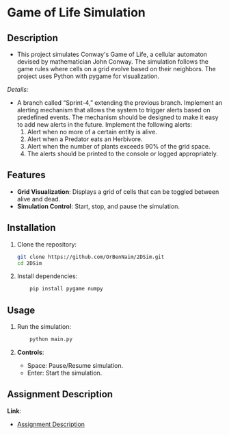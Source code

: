 # Game of Life Simulation

## Description
- This project simulates Conway's Game of Life, a cellular automaton devised by mathematician John Conway. The simulation follows the game rules where cells on a grid evolve based on their neighbors. The project uses Python with pygame for visualization.

**Details*:* 
- A branch called “Sprint-4,” extending the previous branch.
Implement an alerting mechanism that allows the system to trigger alerts based on predefined events.
The mechanism should be designed to make it easy to add new alerts in the future.
Implement the following alerts:
  1. Alert when no more of a certain entity is alive.
  2. Alert when a Predator eats an Herbivore.
  3. Alert when the number of plants exceeds 90% of the grid space.
  4. The alerts should be printed to the console or logged appropriately.

   
## Features
- **Grid Visualization**: Displays a grid of cells that can be toggled between alive and dead.
- **Simulation Control**: Start, stop, and pause the simulation.

## Installation
1. Clone the repository:
    ```bash
    git clone https://github.com/OrBenNaim/2DSim.git
    cd 2DSim
    ```
2. Install dependencies:
    ```bash
        pip install pygame numpy
    ```

## Usage
1. Run the simulation:
    ```bash
        python main.py
    ```

2. **Controls**:
   - Space: Pause/Resume simulation.
   - Enter: Start the simulation.

## Assignment Description
   **Link**: 
   - [Assignment Description](https://docs.google.com/document/d/1Vb_wEcch_1Ntv1C488CBxmVf1OdBdoUKBJg3sgdhtcU/edit?tab=t.0#heading=h.sa3348ax0681)